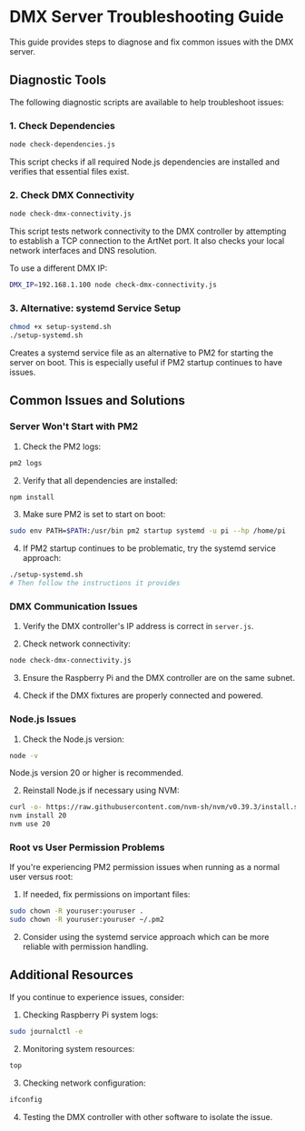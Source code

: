# DMX Server Troubleshooting Guide

This guide provides steps to diagnose and fix common issues with the DMX server.

## Diagnostic Tools

The following diagnostic scripts are available to help troubleshoot issues:

### 1. Check Dependencies
```bash
node check-dependencies.js
```
This script checks if all required Node.js dependencies are installed and verifies that essential files exist.

### 2. Check DMX Connectivity
```bash
node check-dmx-connectivity.js
```
This script tests network connectivity to the DMX controller by attempting to establish a TCP connection to the ArtNet port. It also checks your local network interfaces and DNS resolution.

To use a different DMX IP:
```bash
DMX_IP=192.168.1.100 node check-dmx-connectivity.js
```

### 3. Alternative: systemd Service Setup
```bash
chmod +x setup-systemd.sh
./setup-systemd.sh
```
Creates a systemd service file as an alternative to PM2 for starting the server on boot. This is especially useful if PM2 startup continues to have issues.

## Common Issues and Solutions

### Server Won't Start with PM2

1. Check the PM2 logs:
```bash
pm2 logs
```

2. Verify that all dependencies are installed:
```bash
npm install
```

3. Make sure PM2 is set to start on boot:
```bash
sudo env PATH=$PATH:/usr/bin pm2 startup systemd -u pi --hp /home/pi
```

4. If PM2 startup continues to be problematic, try the systemd service approach:
```bash
./setup-systemd.sh
# Then follow the instructions it provides
```

### DMX Communication Issues

1. Verify the DMX controller's IP address is correct in `server.js`.

2. Check network connectivity:
```bash
node check-dmx-connectivity.js
```

3. Ensure the Raspberry Pi and the DMX controller are on the same subnet.

4. Check if the DMX fixtures are properly connected and powered.

### Node.js Issues

1. Check the Node.js version:
```bash
node -v
```
Node.js version 20 or higher is recommended.

2. Reinstall Node.js if necessary using NVM:
```bash
curl -o- https://raw.githubusercontent.com/nvm-sh/nvm/v0.39.3/install.sh | bash
nvm install 20
nvm use 20
```

### Root vs User Permission Problems

If you're experiencing PM2 permission issues when running as a normal user versus root:

1. If needed, fix permissions on important files:
```bash
sudo chown -R youruser:youruser .
sudo chown -R youruser:youruser ~/.pm2
```

2. Consider using the systemd service approach which can be more reliable with permission handling.

## Additional Resources

If you continue to experience issues, consider:

1. Checking Raspberry Pi system logs:
```bash
sudo journalctl -e
```

2. Monitoring system resources:
```bash
top
```

3. Checking network configuration:
```bash
ifconfig
```

4. Testing the DMX controller with other software to isolate the issue. 